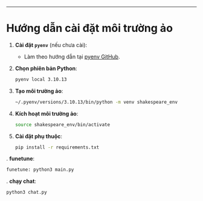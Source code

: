 
---

# Hướng dẫn cài đặt môi trường ảo

1. **Cài đặt `pyenv`** (nếu chưa cài):

   * Làm theo hướng dẫn tại [pyenv GitHub](https://github.com/pyenv/pyenv).

2. **Chọn phiên bản Python**:

   ```bash
   pyenv local 3.10.13
   ```

3. **Tạo môi trường ảo**:

   ```bash
   ~/.pyenv/versions/3.10.13/bin/python -m venv shakespeare_env
   ```

4. **Kích hoạt môi trường ảo**:

   ```bash
   source shakespeare_env/bin/activate
   ```

5. **Cài đặt phụ thuộc**:

   ```bash
   pip install -r requirements.txt
   ```


. **funetune**:

   ```bash
   funetune: python3 main.py
   ```

. **chạy chat**:

   ```bash
   python3 chat.py
   ```

